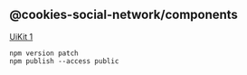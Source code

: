 ## @cookies-social-network/components

[UiKit 1](https://pixso.net/app/editor/BJ9AbjwROaGXzRaz1lqRrg?icon_type=1&page-id=47909%3A2&item-id=52805%3A28112)

```
npm version patch
npm publish --access public
```
